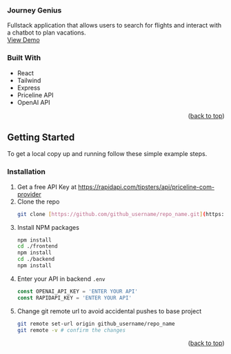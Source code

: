 <a id="readme-top"></a>
<div align="left">
  <h3 align="left">Journey Genius</h3>

  <p align="left">
    Fullstack application that allows users to search for flights and interact with a chatbot to plan vacations.
    <br />
    <a href="https://journey-genius.vercel.app/">View Demo</a>
  </p>
</div>


### Built With

* React
* Tailwind
* Express
* Priceline API
* OpenAI API

<p align="right">(<a href="#readme-top">back to top</a>)</p>

<!-- GETTING STARTED -->
## Getting Started

To get a local copy up and running follow these simple example steps.

### Installation

1. Get a free API Key at https://rapidapi.com/tipsters/api/priceline-com-provider
2. Clone the repo
   ```sh
   git clone [https://github.com/github_username/repo_name.git](https://github.com/jmacd87/JourneyGenius)
   ```
3. Install NPM packages
   ```sh
   npm install
   cd ./frontend
   npm install
   cd ./backend
   npm install
   ```
4. Enter your API in backend `.env`
   ```js
   const OPENAI_API_KEY = 'ENTER YOUR API'
   const RAPIDAPI_KEY = 'ENTER YOUR API'
   ```
5. Change git remote url to avoid accidental pushes to base project
   ```sh
   git remote set-url origin github_username/repo_name
   git remote -v # confirm the changes
   ```

<p align="right">(<a href="#readme-top">back to top</a>)</p>






